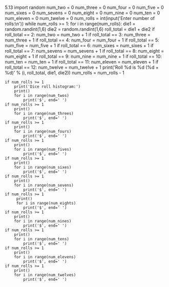 5.13
import random
num_two = 0
num_three = 0
num_four = 0
num_five = 0
num_sixes = 0
num_sevens = 0
num_eight = 0
num_nine = 0
num_ten = 0
num_eleven = 0
num_twelve = 0
num_rolls = int(input('Enter number of rolls:\n'))
while num_rolls >= 1:
    for i in range(num_rolls):
        die1 = random.randint(1,6)
        die2 = random.randint(1,6)
        roll_total = die1 + die2
        if roll_total == 2:
            num_two = num_two + 1
        if roll_total == 3:
            num_three = num_three + 1
        if roll_total == 4:
            num_four = num_four + 1
        if roll_total == 5:
            num_five = num_five + 1
        if roll_total == 6:
            num_sixes = num_sixes + 1
        if roll_total == 7:
            num_sevens = num_sevens + 1
        if roll_total == 8:
            num_eight = num_eight + 1
        if roll_total == 9:
            num_nine = num_nine + 1
        if roll_total == 10:
            num_ten = num_ten + 1
        if roll_total == 11:
            num_eleven = num_eleven + 1
        if roll_total == 12:
            num_twelve = num_twelve + 1
        print('Roll %d is %d (%d + %d)' % (i, roll_total, die1, die2))
        num_rolls = num_rolls - 1
    
    if num_rolls >= 1
        print('Dice roll histogram:')
        print()
        for i in range(num_twos)
            print('$', end=' ')
    if num_rolls >= 1
        print()
        for i in range(num_threes)
            print('$', end=' ')
    if num_rolls >= 1
        print()
        for i in range(num_fours)
            print('$', end=' ') 
    if num_rolls >= 1
        print()
        for i in range(num_fives)
            print('$', end=' ')
    if num_rolls >= 1
        print()
        for i in range(num_sixes)
            print('$', end=' ') 
    if num_rolls >= 1
        print()
        for i in range(num_sevens)
            print('$', end=' ')
    if num_rolls >= 1
         print()
         for i in range(num_eights)
            print('$', end=' ')
    if num_rolls >= 1
        print()
        for i in range(num_nines)
            print('$', end=' ')
    if num_rolls >= 1
        print()
        for i in range(num_tens)
            print('$', end=' ')
    if num_rolls >= 1
        print()
        for i in range(num_elevens)
            print('$', end=' ')
    if num_rolls >= 1
        print()
        for i in range(num_twelves)
            print('$', end=' ')
